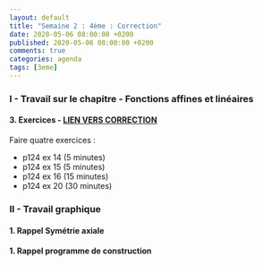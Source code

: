 ```yaml
---
layout: default
title: "Semaine 2 : 4ème : Correction"
date: 2020-05-06 08:00:00 +0200
published: 2020-05-06 08:00:00 +0200
comments: true
categories: agenda
tags: [3eme]
---
```



### I - Travail sur le chapitre - Fonctions affines et linéaires

#### 3. Exercices - [LIEN VERS CORRECTION](/assets/doc/3eme/S2/3c2-continuite-cor.pdf)

Faire quatre exercices :

* p124 ex 14 (5 minutes)
* p124 ex 15 (5 minutes)
* p124 ex 16 (15 minutes)
* p124 ex 20 (30 minutes)

<!--more-->

### II - Travail graphique

#### 1. Rappel Symétrie axiale

#### 1. Rappel programme de construction 
